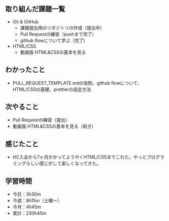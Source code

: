  ## 取り組んだ課題一覧
- Git & GitHub
    -  課題提出用のリポジトリの作成（提出中）
    - Pull Requestの練習（pushまで完了）
    - github flowについて学ぶ（完了）
- HTML/CSS
    - 動画版 HTML&CSSの基本を見る 
## わかったこと
- PULL_REQUEST_TEMPLATE.mdの役割、github flowについて、HTML/CSSの基礎、prettierの設定方法
## 次やること
- Pull Requestの練習（提出）
- 動画版 HTML&CSSの基本を見る（続き）
## 感じたこと
- HC入会から7ヶ月かかってようやくHTML/CSSまでこれた。やっとプログラミングらしい感じがして楽しくなってきた。   
## 学習時間
- 今日：3h30m
- 今週：8h15m（土曜〜）
- 今月：4h45m
- 累計：230h45m